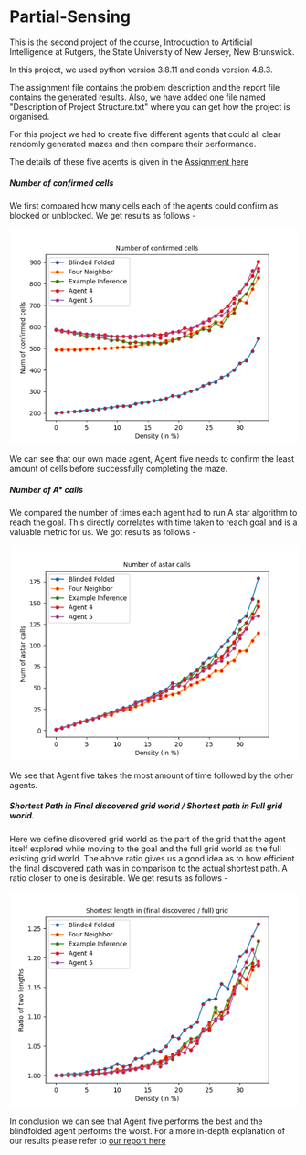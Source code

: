 # Partial-Sensing
This is the second project of the course, Introduction to Artificial Intelligence at Rutgers, the State University of New Jersey, New Brunswick.

In this project, we used python version 3.8.11 and conda version 4.8.3.

The assignment file contains the problem description and the report file contains the generated results. Also, we have added one file named "Description of Project Structure.txt" where you can get how the project is organised.

For this project we had to create five different agents that could all clear randomly generated mazes and then compare their performance.

The details of these five agents is given in the [Assignment here ](https://github.com/Utsav-Patel/Partial-Sensing/blob/master/Assignment%202.pdf)

##### Number of confirmed cells

We first compared how many cells each of the agents could confirm as blocked or unblocked. We get results as follows - 

<p align="center">
	<img src="/images/confirmed_cells.png">
</p>

We can see that our own made agent, Agent five needs to confirm the least amount of cells before successfully completing the maze. 

##### Number of A* calls

We compared the number of times each agent had to run A star algorithm to reach the goal. This directly correlates with time taken to reach goal and is a valuable metric for us.
We got results as follows -

<p align="center">
	<img src="/images/num_astar_calls.png">
</p>

We see that Agent five takes the most amount of time followed by the other agents.


##### Shortest Path in Final discovered grid world / Shortest path in Full grid world.

Here we define disovered grid world as the part of the grid that the agent itself explored while moving to the goal and the full grid world as the full existing grid world.
The above ratio gives us a good idea as to how efficient the final discovered path was in comparison to the actual shortest path. A ratio closer to one is desirable. We get
results as follows -

<p align="center">
	<img src="/images/shortest_path_in_final_discovered_by_full_grid.png">
</p>


In conclusion we can see that Agent five performs the best and the blindfolded agent performs the worst. For a more in-depth explanation of our results please refer to
[our report here](https://github.com/Utsav-Patel/Partial-Sensing/blob/master/Report.pdf)